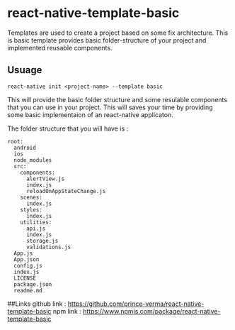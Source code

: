 # react-native-template-basic

Templates are used to create a project based on some fix architecture.
This is basic template provides basic folder-structure of your project and implemented reusable components.

## Usuage
```
react-native init <project-name> --template basic
``` 

This will provide the basic folder structure and some resulable components that you can use in your project.
This will saves your time by providing some basic implementaion of an react-native applicaton.

The folder structure that you will have is :
```
root:
  android
  ios
  node_modules
  src:
    components:
      alertView.js
      index.js
      reloadOnAppStateChange.js
    scenes:
      index.js
    styles:
      index.js
    utilities:
      api.js
      index.js
      storage.js
      validations.js
  App.js
  App.json
  config.js
  index.js
  LICENSE
  package.json
  readme.md
```

##Links
github link : https://github.com/prince-verma/react-native-template-basic
npm link : https://www.npmjs.com/package/react-native-template-basic